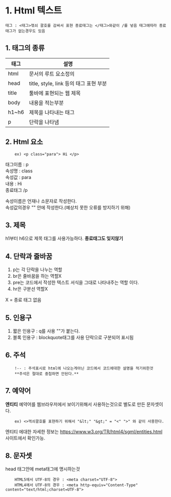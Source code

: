# 1. Html 텍스트

    태그 : <태그>꺾쇠 괄호를 감싸서 표현 종료태그는 </태그>와같이 /를 넣음 태그에따라 종료태그가 없는경우도 있음 

## 1. 태그의 종류

|태그|설명|
|---|---|
|html|문서의 루트 요소정의|
|head|title, style, link 등의 태그 표현 부분|
|title|툴바에 표현되는 웹 제목|
|body|내용을 적는부분|
|h1~h6|제목을 나타내는 태그|
|p|단락을 나타냄|


## 2. Html 요소


        ex) <p class="para"> Hi </p>

태그이름 : p   
속성명 : class   
속성값 : para   
내용 : Hi   
종료태그 /p   
 
     
속성이름은 언재나 소문자로 작성한다.   
속성값의경우 "" 안에 작성한다.(예상치 못한 오류를 방지하기 위해)       


## 3. 제목

h1부터 h6으로 제목 태그를 사용가능하다.
**종료태그도 잊지않기**

## 4. 단락과 줄바꿈

1. p는 각 단락을 나누는 역할      
2. br은 줄바꿈을 하는 역할X      
3. pre는 코드에서 작성한 텍스트 서식을 그대로 나타내주는 역할 이다.
4. hr은 구분선 역할X

X = 종료 태그 없음

## 5. 인용구

1. 짧은 인용구 : q를 사용 ""가 붙는다.     
2. 블록 인용구 : blockquote태그를 사용 단락으로 구분되어 표시됨      

## 6. 주석

        !-- : 주석표시로 html에 나오는게아닌 코드에서 코드에대한 설명을 적기위한것
        **주석은 절대로 중첩하면 안된다.**

## 7. 예약어

**엔티티**
예약어를 웹브라우저에서 보이기위해서 사용하는것으로 별도로 만든 문자셋이다.

        ex) <>꺽쇠괄호를 표현하기 위해서 "&lt;" "&gt;" = "<" ">" 와 같이 사용한다.    


엔티티 에대한 자세한 정보는  https://www.w3.org/TR/html4/sgml/entities.html 사이트에서 확인가능.


## 8. 문자셋

head 태그안에 meta태그에 명시하는것      

        HTML5에서 UTF-8의 경우 : <meta charset="UTF-8">
        HTML4에서 UTF-8의 경우 : <meta http-equiv="Content-Type" content="text/html;charset=UTF-8">     



